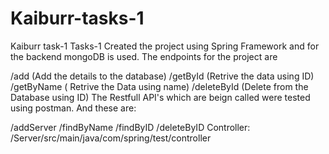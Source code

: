 # Kaiburr-tasks-1
Kaiburr task-1
Tasks-1 Created the project using Spring Framework and for the backend mongoDB is used. The endpoints for the project are

/add (Add the details to the database) /getById (Retrive the data using ID) /getByName ( Retrive the Data using name) /deleteById (Delete from the Database using ID) The Restfull API's which are beign called were tested using postman. And these are:

/addServer /findByName /findByID /deleteByID Controller: /Server/src/main/java/com/spring/test/controller

